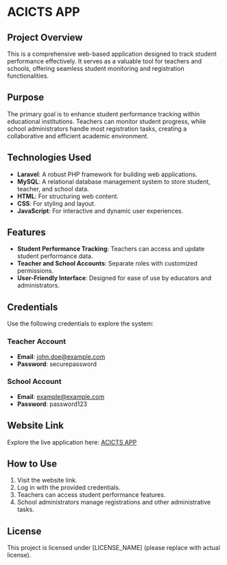 # ACICTS APP

## Project Overview
This is a comprehensive web-based application designed to track student performance effectively. It serves as a valuable tool for teachers and schools, offering seamless student monitoring and registration functionalities.

## Purpose
The primary goal is to enhance student performance tracking within educational institutions. Teachers can monitor student progress, while school administrators handle most registration tasks, creating a collaborative and efficient academic environment.

## Technologies Used
- **Laravel**: A robust PHP framework for building web applications.
- **MySQL**: A relational database management system to store student, teacher, and school data.
- **HTML**: For structuring web content.
- **CSS**: For styling and layout.
- **JavaScript**: For interactive and dynamic user experiences.

## Features
- **Student Performance Tracking**: Teachers can access and update student performance data.
- **Teacher and School Accounts**: Separate roles with customized permissions.
- **User-Friendly Interface**: Designed for ease of use by educators and administrators.

## Credentials
Use the following credentials to explore the system:

### Teacher Account
- **Email**: john.doe@example.com  
- **Password**: securepassword

### School Account
- **Email**: example@example.com 
- **Password**: password123

## Website Link
Explore the live application here: [ACICTS APP](https://orangered-sardine-260845.hostingersite.com/)

## How to Use
1. Visit the website link.
2. Log in with the provided credentials.
3. Teachers can access student performance features.
4. School administrators manage registrations and other administrative tasks.

## License
This project is licensed under [LICENSE_NAME] (please replace with actual license).
